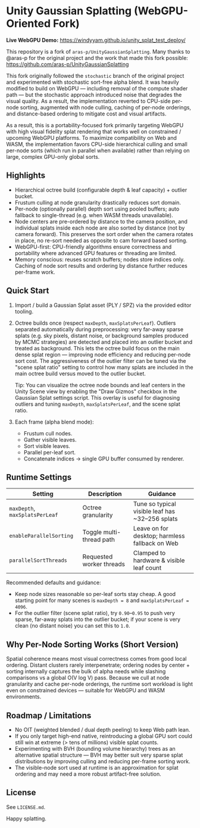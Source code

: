 # Unity Gaussian Splatting (WebGPU-Oriented Fork)

**Live WebGPU Demo:** https://windyyam.github.io/unity_splat_test_deploy/

This repository is a fork of `aras-p/UnityGaussianSplatting`. Many thanks to @aras-p for the original project and the work that made this fork possible: https://github.com/aras-p/UnityGaussianSplatting

This fork originally followed the `stochastic` branch of the original project and experimented with stochastic sort-free alpha blend. It was heavily modified to build on WebGPU — including removal of the compute shader path — but the stochastic approach introduced noise that degrades the visual quality. As a result, the implementation reverted to CPU-side per-node sorting, augmented with node culling, caching of per-node orderings, and distance-based ordering to mitigate cost and visual artifacts.

As a result, this is a portability-focused fork primarily targeting WebGPU with high visual fidelity splat rendering that works well on constrained / upcoming WebGPU platforms. To maximize compatibility on Web and WASM, the implementation favors CPU-side hierarchical culling and small per-node sorts (which run in parallel when available) rather than relying on large, complex GPU-only global sorts.

## Highlights
- Hierarchical octree build (configurable depth & leaf capacity) + outlier bucket.
- Frustum culling at node granularity drastically reduces sort domain.
- Per-node (optionally parallel) depth sort using pooled buffers; auto fallback to single-thread (e.g. when WASM threads unavailable).
- Node centers are pre-ordered by distance to the camera position, and individual splats inside each node are also sorted by distance (not by camera forward). This preserves the sort order when the camera rotates in place, no re-sort needed as opposite to cam forward based sorting.
- WebGPU-first: CPU-friendly algorithms ensure correctness and portability where advanced GPU features or threading are limited.
- Memory conscious: reuses scratch buffers; nodes store indices only. Caching of node sort results and ordering by distance further reduces per-frame work.

## Quick Start
1. Import / build a Gaussian Splat asset (PLY / SPZ) via the provided editor tooling.
2. Octree builds once (respect `maxDepth`, `maxSplatsPerLeaf`). Outliers separated automatically during preprocessing: very far-away sparse splats (e.g. sky pixels, distant noise, or background samples produced by MCMC strategies) are detected and placed into an outlier bucket and treated as background. This lets the octree build focus on the main dense splat region — improving node efficiency and reducing per-node sort cost. The aggressiveness of the outlier filter can be tuned via the "scene splat ratio" setting to control how many splats are included in the main octree build versus moved to the outlier bucket.

   Tip: You can visualize the octree node bounds and leaf centers in the Unity Scene view by enabling the "Draw Gizmos" checkbox in the Gaussian Splat settings script. This overlay is useful for diagnosing outliers and tuning `maxDepth`, `maxSplatsPerLeaf`, and the scene splat ratio.

3. Each frame (alpha blend mode):
   - Frustum cull nodes.
   - Gather visible leaves.
   - Sort visible leaves.
   - Parallel per-leaf sort.
   - Concatenate indices -> single GPU buffer consumed by renderer.

## Runtime Settings
| Setting | Description | Guidance |
|---------|-------------|----------|
| `maxDepth`, `maxSplatsPerLeaf` | Octree granularity | Tune so typical visible leaf has ~32–256 splats |
| `enableParallelSorting` | Toggle multi-thread path | Leave on for desktop; harmless fallback on Web |
| `parallelSortThreads` | Requested worker threads | Clamped to hardware & visible leaf count |

Recommended defaults and guidance:
- Keep node sizes reasonable so per-leaf sorts stay cheap. A good starting point for many scenes is `maxDepth = 8` and `maxSplatsPerLeaf = 4096`.
- For the outlier filter (scene splat ratio), try `0.90`–`0.95` to push very sparse, far-away splats into the outlier bucket; if your scene is very clean (no distant noise) you can set this to `1.0`.

## Why Per-Node Sorting Works (Short Version)
Spatial coherence means most visual correctness comes from good local ordering. Distant clusters rarely interpenetrate; ordering nodes by center + sorting internally captures the bulk of alpha needs while slashing comparisons vs a global O(V log V) pass. Because we cull at node granularity and cache per-node orderings, the runtime sort workload is light even on constrained devices — suitable for WebGPU and WASM environments.

## Roadmap / Limitations
- No OIT (weighted blended / dual depth peeling) to keep Web path lean.
- If you only target high-end native, reintroducing a global GPU sort could still win at extreme (> tens of millions) visible splat counts.
- Experimenting with BVH (bounding volume hierarchy) trees as an alternative spatial structure — BVH may better suit very sparse splat distributions by improving culling and reducing per-frame sorting work.
- The visible-node sort used at runtime is an approximation for splat ordering and may need a more robust artifact-free solution.

## License
See `LICENSE.md`.

Happy splatting.
